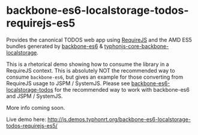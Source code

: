 # backbone-es6-localstorage-todos-requirejs-es5

Provides the canonical TODOS web app using [RequireJS](http://requirejs.org/) and the AMD ES5 bundles generated by [backbone-es6](https://github.com/typhonjs/backbone-es6) & [typhonjs-core-backbone-localstorage](https://github.com/typhonjs/typhonjs-core-backbone-localstorage).

This is a rhetorical demo showing how to consume the library in a RequireJS context. This is absolutely NOT the recommended way to consume `backbone-es6`, but gives an example for those converting from RequireJS usage to JSPM / SystemJS. Please see [backbone-es6-localstorage-todos](https://github.com/typhonjs-demos/backbone-es6-localstorage-todos) for the recommended way to work with backbone-es6 and JSPM / SystemJS.

More info coming soon.

Live demo here: http://js.demos.typhonrt.org/backbone-es6-localstorage-todos-requirejs-es5/
